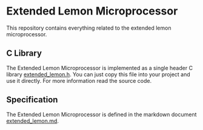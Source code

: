 # Extended Lemon Microprocessor

This repository contains everything related to
the extended lemon microprocessor.

## C Library

The Extended Lemon Microprocessor is implemented as
a single header C library [extended_lemon.h](./extended_lemon.h).
You can just copy this file into your project and use it directly.
For more information read the source code.

## Specification

The Extended Lemon Microprocessor is defined in
the markdown document [extended_lemon.md](./extended_lemon.md).

